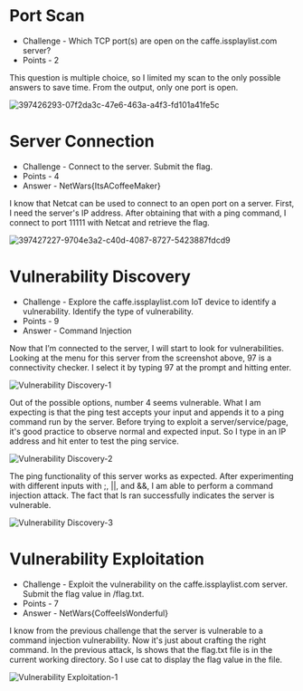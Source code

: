 # Port Scan

* Challenge - Which TCP port(s) are open on the caffe.issplaylist.com server?
* Points - 2

This question is multiple choice, so I limited my scan to the only possible answers to save time. From the output, only one port is open. 

![397426293-07f2da3c-47e6-463a-a4f3-fd101a41fe5c](https://github.com/user-attachments/assets/fffc0675-f448-49be-8b0d-0972514c5dc1)


# Server Connection

* Challenge - Connect to the server. Submit the flag.
* Points - 4
* Answer - NetWars{ItsACoffeeMaker}

I know that Netcat can be used to connect to an open port on a server. First, I need the server's IP address. After obtaining that with a ping command, I connect to port 11111 with Netcat and retrieve the flag. 

![397427227-9704e3a2-c40d-4087-8727-5423887fdcd9](https://github.com/user-attachments/assets/8f7f011a-ecb5-4bf5-b901-178bc6a675fb)


# Vulnerability Discovery

* Challenge - Explore the caffe.issplaylist.com IoT device to identify a vulnerability. Identify the type of vulnerability.
* Points - 9
* Answer - Command Injection

Now that I’m connected to the server, I will start to look for vulnerabilities. Looking at the menu for this server from the screenshot above, 97 is a connectivity checker. I select it by typing 97 at the prompt and hitting enter. 

![Vulnerability Discovery-1](https://github.com/user-attachments/assets/7ea6843c-20e8-47a4-bba6-896d23000c0a)

Out of the possible options, number 4 seems vulnerable. What I am expecting is that the ping test accepts your input and appends it to a ping command run by the server. Before trying to exploit a server/service/page, it's good practice to observe normal and expected input. So I type in an IP address and hit enter to test the ping service. 

![Vulnerability Discovery-2](https://github.com/user-attachments/assets/3785e985-6c5e-47d4-9181-dab32b158371)

The ping functionality of this server works as expected. After experimenting with different inputs with ;, ||, and &&, I am able to perform a command injection attack. The fact that ls ran successfully indicates the server is vulnerable. 

![Vulnerability Discovery-3](https://github.com/user-attachments/assets/038129ce-cca9-4e08-bbd6-0b0f271dee03)


# Vulnerability Exploitation

* Challenge - Exploit the vulnerability on the caffe.issplaylist.com server. Submit the flag value in /flag.txt.
* Points - 7
* Answer - NetWars{CoffeeIsWonderful}

I know from the previous challenge that the server is vulnerable to a command injection vulnerability. Now it's just about crafting the right command. In the previous attack, ls shows that the flag.txt file is in the current working directory. So I use cat to display the flag value in the file. 

![Vulnerability Exploitation-1](https://github.com/user-attachments/assets/fd6c4da0-228c-4a4e-aeb5-afdb39db793d)
